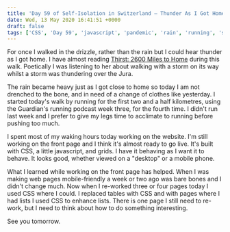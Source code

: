 ```yaml
---
title: 'Day 59 of Self-Isolation in Switzerland – Thunder As I Got Home'
date: Wed, 13 May 2020 16:41:51 +0000
draft: false
tags: ['CSS', 'Day 59', 'javascript', 'pandemic', 'rain', 'running', 'self-isolation', 'social conscience', 'Swiss walks', 'switzerland', 'thunder']
---
```


For once I walked in the drizzle, rather than the rain but I could hear thunder as I got home. I have almost reading [Thirst: 2600 Miles to Home](https://www.amazon.co.uk/gp/product/B07MXNHSLY/ref=as_li_tl?ie=UTF8&camp=1634&creative=6738&creativeASIN=B07MXNHSLY&linkCode=as2&tag=richardsblo09-21&linkId=a97c718019c06394dacb3e02fd0fdad2) during this walk. Poetically I was listening to her about walking with a storm on its way whilst a storm was thundering over the Jura.

The rain became heavy just as I got close to home so today I am not drenched to the bone, and in need of a change of clothes like yesterday. I started today's walk by running for the first two and a half kilometres, using the Guardian's running podcast week three, for the fourth time. I didn't run last week and I prefer to give my legs time to acclimate to running before pushing too much.

I spent most of my waking hours today working on the website. I'm still working on the front page and I think it's almost ready to go live. It's built with CSS, a little javascript, and grids. I have it behaving as I want it to behave. It looks good, whether viewed on a "desktop" or a mobile phone.

What I learned while working on the front page has helped. When I was making web pages mobile-friendly a week or two ago was bare bones and I didn't change much. Now when I re-worked three or four pages today I used CSS where I could. I replaced tables with CSS and with pages where I had lists I used CSS to enhance lists. There is one page I still need to re-work, but I need to think about how to do something interesting.

See you tomorrow.